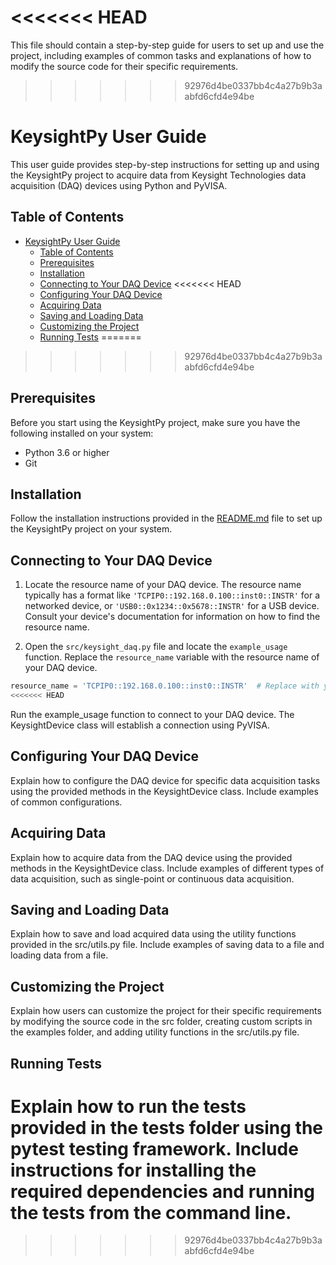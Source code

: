 <<<<<<< HEAD
=======
This file should contain a step-by-step guide for users to set up and use the project, including examples of common tasks and explanations of how to modify the source code for their specific requirements.

>>>>>>> 92976d4be0337bb4c4a27b9b3aabfd6cfd4e94be
# KeysightPy User Guide

This user guide provides step-by-step instructions for setting up and using the KeysightPy project to acquire data from Keysight Technologies data acquisition (DAQ) devices using Python and PyVISA.

## Table of Contents
- [KeysightPy User Guide](#keysightpy-user-guide)
  - [Table of Contents](#table-of-contents)
  - [Prerequisites](#prerequisites)
  - [Installation](#installation)
  - [Connecting to Your DAQ Device](#connecting-to-your-daq-device)
<<<<<<< HEAD
  - [Configuring Your DAQ Device](#configuring-your-daq-device)
  - [Acquiring Data](#acquiring-data)
  - [Saving and Loading Data](#saving-and-loading-data)
  - [Customizing the Project](#customizing-the-project)
  - [Running Tests](#running-tests)
=======
>>>>>>> 92976d4be0337bb4c4a27b9b3aabfd6cfd4e94be

## Prerequisites

Before you start using the KeysightPy project, make sure you have the following installed on your system:

- Python 3.6 or higher
- Git

## Installation

Follow the installation instructions provided in the [README.md](../README.md) file to set up the KeysightPy project on your system.

## Connecting to Your DAQ Device

1. Locate the resource name of your DAQ device. The resource name typically has a format like `'TCPIP0::192.168.0.100::inst0::INSTR'` for a networked device, or `'USB0::0x1234::0x5678::INSTR'` for a USB device. Consult your device's documentation for information on how to find the resource name.

2. Open the `src/keysight_daq.py` file and locate the `example_usage` function. Replace the `resource_name` variable with the resource name of your DAQ device.

```python
resource_name = 'TCPIP0::192.168.0.100::inst0::INSTR'  # Replace with your device's resource name
<<<<<<< HEAD
```
Run the example_usage function to connect to your DAQ device. The KeysightDevice class will establish a connection using PyVISA.

## Configuring Your DAQ Device
Explain how to configure the DAQ device for specific data acquisition tasks using the provided methods in the KeysightDevice class. Include examples of common configurations.

## Acquiring Data
Explain how to acquire data from the DAQ device using the provided methods in the KeysightDevice class. Include examples of different types of data acquisition, such as single-point or continuous data acquisition.

## Saving and Loading Data
Explain how to save and load acquired data using the utility functions provided in the src/utils.py file. Include examples of saving data to a file and loading data from a file.

## Customizing the Project
Explain how users can customize the project for their specific requirements by modifying the source code in the src folder, creating custom scripts in the examples folder, and adding utility functions in the src/utils.py file.

## Running Tests
Explain how to run the tests provided in the tests folder using the pytest testing framework. Include instructions for installing the required dependencies and running the tests from the command line.
=======
>>>>>>> 92976d4be0337bb4c4a27b9b3aabfd6cfd4e94be
